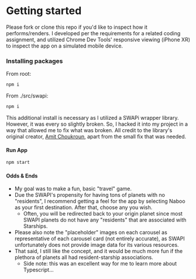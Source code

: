 # Getting started
Please fork or clone this repo if you'd like to inspect how it performs/renders. I developed per the requirements for a related coding assignment, and utilized Chrome Dev Tools' responsive viewing (iPhone XR) to inspect the app on a simulated mobile device.

### Installing packages
From root:

```bash
npm i
```
From ./src/swapi:

```bash
npm i
```

This additional install is necessary as I utilized a SWAPi wrapper library.
However, it was every so slightly broken. So, I hacked it into my project in a way that allowed me to fix what was broken.
All credit to the library's original creator, [Amit Choukroun](https://github.com/amitmtrn/swapi-ts), apart from the small fix that was needed.

#### Run App

```bash
npm start
```

#### Odds & Ends
- My goal was to make a fun, basic "travel" game.
- Due the SWAPI's propensity for having tons of planets with no "residents", I recommend
getting a feel for the app by selecting Naboo as your first destination.
After that, choose any you wish.
  - Often, you will be redirected back to your origin planet since most SWAPI planets
do not have any "residents" that are associated with Starships.
- Please also note the "placeholder" images on each carousel as representative of each carousel card (not entirely accurate),
as SWAPI unfortunately does not provide image data for its various resources.
- That said, I still like the concept, and it would be much more fun if the plethora of planets all had resident-starship associations.
  - Side note: this was an excellent way for me to learn more about Typescript...


<!--
<hr>
# Inception Health React Coding Challenge

Using [Star Wars API](https://swapi.dev/documentation), create an _informative_ mobile app that _delights_ Star Wars fans! This will be your opportunity to showcase something you pride yourself on. This could be code organization, animation, testing, UX, UI, app performance, etc.

## Ideas
- Visualize a single Entity's details.
- Visualize Entity Relationships
- Search
- Rate Star Wars Characters
- Vehicle E-Commerce
- Planet Tourism Brochure
- Your own idea!

## Getting Started

### Use Template and Clone git repo

```bash
git clone git@github.com:{GH_USERNAME}/ih-web-challenge.git
```

### Local Development

This app follows the standard setup for [create-react-app](https://create-react-app.dev/docs/adding-typescript/) with typescript.

#### Run App

```bash
npm start
```

#### Test App

```bash
npm run test
```

#### UI Component Library

This project has pre-installed the [React Bootstrap](https://react-bootstrap.netlify.app/docs/components/accordion) library for convenience. It is not required to use this component library.

-->
